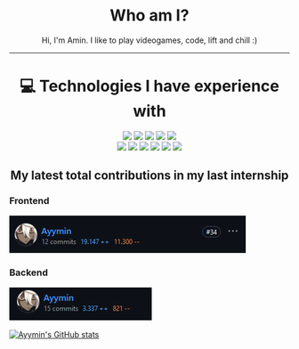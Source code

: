 <div align="center">

# Who am I?

Hi, I'm Amin. I like to play videogames, code, lift and chill :)

---

# 💻 Technologies I have experience with
</div>

<p align="center">
  <img src="https://custom-icon-badges.demolab.com/badge/C%23-%23239120.svg?logo=cshrp&logoColor=white">
  <img src="https://img.shields.io/badge/Java-%23ED8B00.svg?logo=openjdk&logoColor=white">
  <img src="https://img.shields.io/badge/JavaScript-F7DF1E?logo=javascript&logoColor=000">
  <img src="https://img.shields.io/badge/Go-%2300ADD8.svg?&logo=go&logoColor=white">
  <img src="https://img.shields.io/badge/Swift-F54A2A?logo=swift&logoColor=white">
  <br>
  <img src="https://img.shields.io/badge/.NET-512BD4?logo=dotnet&logoColor=fff">
  <img src="https://img.shields.io/badge/Preact-673AB8?logo=preact&logoColor=fff">
  <img src="https://img.shields.io/badge/MySQL-4479A1?logo=mysql&logoColor=fff)">
  <img src= "https://img.shields.io/badge/Postgres-%23316192.svg?logo=postgresql&logoColor=white">
  <img src="https://img.shields.io/badge/Postman-FF6C37?logo=postman&logoColor=white">
  <img src= "https://custom-icon-badges.demolab.com/badge/Power%20BI-F1C912?logo=power-bi&logoColor=fff">
</p>

<div align="center">

## My latest total contributions in my last internship
</div>

### Frontend

![Backend Contributions](https://raw.githubusercontent.com/Ayymin/portolio-images/main/frontend-contributions.png)


### Backend
![Backend Contributions](https://raw.githubusercontent.com/Ayymin/portolio-images/main/backend-contributions.png)

[![Ayymin's GitHub stats](https://github-readme-stats.vercel.app/api?username=Ayymin)](https://github.com/anuraghazra/github-readme-stats)
